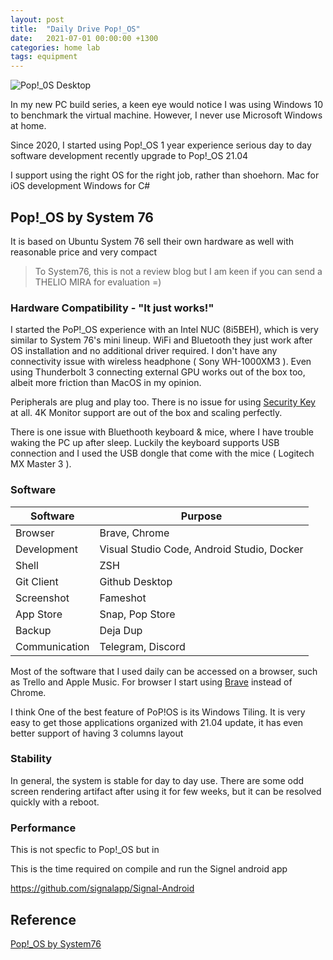 ```yaml
---
layout: post
title:  "Daily Drive Pop!_OS"
date:   2021-07-01 00:00:00 +1300
categories: home lab
tags: equipment
---
```


![Pop!_0S Desktop]()

In my new PC build series, a keen eye would notice I was using Windows 10 to benchmark the virtual machine. However, I never use Microsoft Windows at home.

Since 2020, I started using Pop!_OS 
1 year experience 
serious day to day software development
recently upgrade to Pop!_OS 21.04 

I support using the right OS for the right job, rather than shoehorn. 
Mac for iOS development 
Windows for C# 

## Pop!_OS by System 76

It is based on Ubuntu 
System 76 sell their own hardware as well with reasonable price and very compact

> To System76, this is not a review blog but I am keen if you can send a THELIO MIRA for evaluation =)

### Hardware Compatibility - "It just works!"

I started the PoP!_OS experience with an Intel NUC (8i5BEH), which is very similar to System 76's mini lineup. WiFi and Bluetooth they just work after OS installation and no additional driver required. I don't have any connectivity issue with wireless headphone ( Sony WH-1000XM3 ). Even using Thunderbolt 3 connecting external GPU works out of the box too, albeit more friction than MacOS in my opinion.

Peripherals are plug and play too. There is no issue for using [Security Key](https://www.yubico.com/) at all. 4K Monitor support are out of the box and scaling perfectly.

There is one issue with Bluethooth keyboard & mice, where I have trouble waking the PC up after sleep. Luckily the keyboard supports USB connection and I used the USB dongle that come with the mice ( Logitech MX Master 3 ).

### Software

| Software | Purpose |
| --- | --- |
| Browser | Brave, Chrome | 
| Development | Visual Studio Code, Android Studio, Docker |
| Shell | ZSH |
| Git Client | Github Desktop |
| Screenshot | Fameshot |
| App Store | Snap, Pop Store |
| Backup | Deja Dup |
| Communication | Telegram, Discord |

Most of the software that I used daily can be accessed on a browser, such as Trello and Apple Music. For browser I start using [Brave](https://brave.com/) instead of Chrome. 

I think One of the best feature of PoP!OS is its Windows Tiling. It is very easy to get those applications organized 
with 21.04 update, it has even better support of having 3 columns layout

### Stability

In general, the system is stable for day to day use. There are some odd screen rendering artifact after using it for few weeks, but it can be resolved quickly with a reboot.

### Performance 

This is not specfic to Pop!_OS but in 

This is the time required on compile and run the Signel android app

https://github.com/signalapp/Signal-Android

## Reference 

[Pop!_OS by System76](https://pop.system76.com/)
